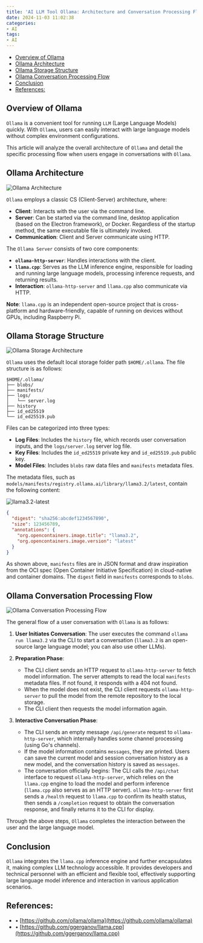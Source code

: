 ```yaml
---
title: 'AI LLM Tool Ollama: Architecture and Conversation Processing Flow Analysis'
date: 2024-11-03 11:02:38
categories:
- AI
tags:
- AI
---
```



- [Overview of Ollama](#overview-of-ollama)
- [Ollama Architecture](#ollama-architecture)
- [Ollama Storage Structure](#ollama-storage-structure)
- [Ollama Conversation Processing Flow](#ollama-conversation-processing-flow)
- [Conclusion](#conclusion)
- [References:](#references)

<a name="overview-of-ollama"></a>
## Overview of Ollama

`Ollama` is a convenient tool for running `LLM` (Large Language Models) quickly. With `Ollama`, users can easily interact with large language models without complex environment configurations.

This article will analyze the overall architecture of `Ollama` and detail the specific processing flow when users engage in conversations with `Ollama`.

<a name="ollama-architecture"></a>
## Ollama Architecture

![Ollama Architecture](images/AI-LLM-Tool-Ollama-Architecture-and-Conversation-Processing-Flow-Analysis/image-1.png)

`Ollama` employs a classic CS (Client-Server) architecture, where:

- **Client**: Interacts with the user via the command line.
- **Server**: Can be started via the command line, desktop application (based on the Electron framework), or Docker. Regardless of the startup method, the same executable file is ultimately invoked.
- **Communication**: Client and Server communicate using HTTP.

The `Ollama Server` consists of two core components:

- **`ollama-http-server`**: Handles interactions with the client.
- **`llama.cpp`**: Serves as the LLM inference engine, responsible for loading and running large language models, processing inference requests, and returning results.
- **Interaction**: `ollama-http-server` and `llama.cpp` also communicate via HTTP.

**Note**: `llama.cpp` is an independent open-source project that is cross-platform and hardware-friendly, capable of running on devices without GPUs, including Raspberry Pi.

<a name="ollama-storage-structure"></a>
## Ollama Storage Structure

![Ollama Storage Architecture](images/AI-LLM-Tool-Ollama-Architecture-and-Conversation-Processing-Flow-Analysis/image-2.png)

`Ollama` uses the default local storage folder path `$HOME/.ollama`. The file structure is as follows:

```
$HOME/.ollama/
├── blobs/
├── manifests/
├── logs/
│   └── server.log
├── history
├── id_ed25519
└── id_ed25519.pub
```

Files can be categorized into three types:

- **Log Files**: Includes the `history` file, which records user conversation inputs, and the `logs/server.log` server log file.
- **Key Files**: Includes the `id_ed25519` private key and `id_ed25519.pub` public key.
- **Model Files**: Includes `blobs` raw data files and `manifests` metadata files.

The metadata files, such as `models/manifests/registry.ollama.ai/library/llama3.2/latest`, contain the following content:

![llama3.2-latest](images/AI-LLM-Tool-Ollama-Architecture-and-Conversation-Processing-Flow-Analysis/image-3.png)

```json
{
  "digest": "sha256:abcdef1234567890",
  "size": 123456789,
  "annotations": {
    "org.opencontainers.image.title": "llama3.2",
    "org.opencontainers.image.version": "latest"
  }
}
```

As shown above, `manifests` files are in JSON format and draw inspiration from the OCI spec (Open Container Initiative Specification) in cloud-native and container domains. The `digest` field in `manifests` corresponds to `blobs`.

<a name="ollama-conversation-processing-flow"></a>
## Ollama Conversation Processing Flow

![Ollama Conversation Processing Flow](images/AI-LLM-Tool-Ollama-Architecture-and-Conversation-Processing-Flow-Analysis/image-4.png)

The general flow of a user conversation with `Ollama` is as follows:

1. **User Initiates Conversation**: The user executes the command `ollama run llama3.2` via the CLI to start a conversation (`llama3.2` is an open-source large language model; you can also use other LLMs).

2. **Preparation Phase**:
   - The CLI client sends an HTTP request to `ollama-http-server` to fetch model information. The server attempts to read the local `manifests` metadata files. If not found, it responds with a 404 not found.
   - When the model does not exist, the CLI client requests `ollama-http-server` to pull the model from the remote repository to the local storage.
   - The CLI client then requests the model information again.

3. **Interactive Conversation Phase**:
   - The CLI sends an empty message `/api/generate` request to `ollama-http-server`, which internally handles some channel processing (using Go's channels).
   - If the model information contains `messages`, they are printed. Users can save the current model and session conversation history as a new model, and the conversation history is saved as `messages`.
   - The conversation officially begins: The CLI calls the `/api/chat` interface to request `ollama-http-server`, which relies on the `llama.cpp` engine to load the model and perform inference (`llama.cpp` also serves as an HTTP server). `ollama-http-server` first sends a `/health` request to `llama.cpp` to confirm its health status, then sends a `/completion` request to obtain the conversation response, and finally returns it to the CLI for display.

Through the above steps, `Ollama` completes the interaction between the user and the large language model.

<a name="conclusion"></a>
## Conclusion

`Ollama` integrates the `llama.cpp` inference engine and further encapsulates it, making complex LLM technology accessible. It provides developers and technical personnel with an efficient and flexible tool, effectively supporting large language model inference and interaction in various application scenarios.

<a name="references"></a>
## References:

- • [https://github.com/ollama/ollama](https://github.com/ollama/ollama)
- • [https://github.com/ggerganov/llama.cpp](https://github.com/ggerganov/llama.cpp)